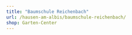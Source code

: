 ```yaml
---
title: "Baumschule Reichenbach"
url: /hausen-am-albis/baumschule-reichenbach/
shop: Garten-Center
---
```

